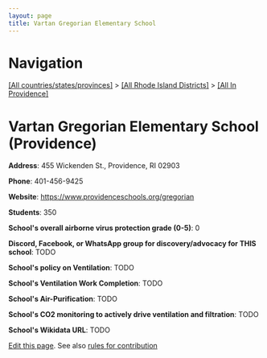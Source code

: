 ```yaml
---
layout: page
title: Vartan Gregorian Elementary School
---
```

# Navigation

[[All countries/states/provinces]](../../..) > [[All Rhode Island Districts]](../..) > [[All In Providence]](..)

# Vartan Gregorian Elementary School (Providence)

**Address**: 455 Wickenden St., Providence, RI 02903

**Phone**: 401-456-9425

**Website**: <https://www.providenceschools.org/gregorian>

**Students**: 350

**School's overall airborne virus protection grade (0-5)**: 0

**Discord, Facebook, or WhatsApp group for discovery/advocacy for THIS school**: TODO

**School's policy on Ventilation**: TODO

**School's Ventilation Work Completion**: TODO

**School's Air-Purification**: TODO

**School's CO2 monitoring to actively drive ventilation and filtration**: TODO

**School's Wikidata URL**: TODO


[Edit this page](https://github.com/ventilate-schools/RI/edit/main/./Providence/Vartan_Gregorian_Elementary_School.md). See also [rules for contribution](../../../contribution-rules/)